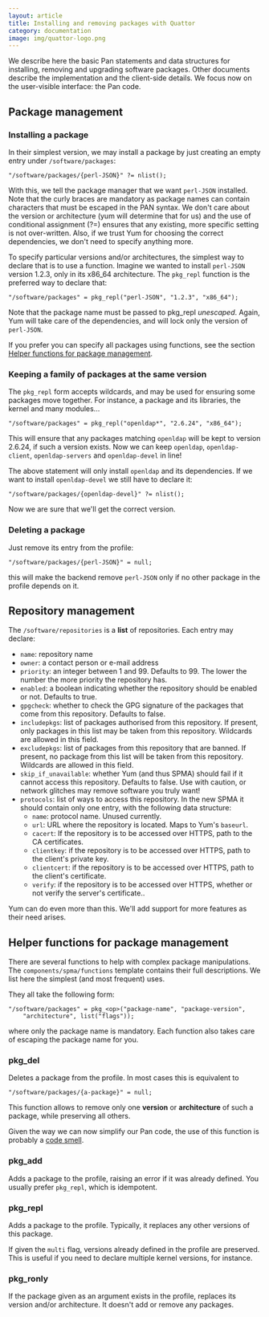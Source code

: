 ```yaml
---
layout: article
title: Installing and removing packages with Quattor
category: documentation
image: img/quattor-logo.png
---
```


We describe here the basic Pan statements and data structures for
installing, removing and upgrading software packages.  Other documents
describe the implementation and the client-side details.  We focus now
on the user-visible interface: the Pan code.

## Package management

### Installing a package ###

In their simplest version, we may install a package by just creating
an empty entry under `/software/packages`:

```
"/software/packages/{perl-JSON}" ?= nlist();
```

With this, we tell the package manager that we want `perl-JSON`
installed. Note that the curly braces are mandatory as package names
can contain characters that must be escaped in the PAN syntax.
We don't care about the version or architecture (yum will determine
that for us) and the use of conditional assignment (?=) ensures that
any existing, more specific setting is not over-written.
Also, if we trust Yum for choosing the correct dependencies, we don't
need to specify anything more.

To specify particular versions and/or architectures, the simplest way
to declare that is to use a function. Imagine we wanted to install
`perl-JSON` version 1.2.3, only in its x86_64 architecture.
The `pkg_repl` function is the preferred way to declare that:

```
"/software/packages" = pkg_repl("perl-JSON", "1.2.3", "x86_64");
```

Note that the package name must be passed to pkg_repl _unescaped_.
Again, Yum will take care of the dependencies, and will lock only the
version of `perl-JSON`.

If you prefer you can specify all packages using functions, see the section
[Helper functions for package management](#helper-functions-for-package-management).

### Keeping a family of packages at the same version ###

The `pkg_repl` form accepts wildcards, and may be used for ensuring
some packages move together.  For instance, a package and its
libraries, the kernel and many modules...

```
"/software/packages" = pkg_repl("openldap*", "2.6.24", "x86_64");
```

This will ensure that any packages matching `openldap` will be kept to
version 2.6.24, if such a version exists.  Now we can keep `openldap`,
`openldap-client`, `openldap-servers` and `openldap-devel` in line!

The above statement will only install `openldap` and its dependencies.
If we want to install `openldap-devel` we still have to declare it:

```
"/software/packages/{openldap-devel}" ?= nlist();
```

Now we are sure that we'll get the correct version.

### Deleting a package ###

Just remove its entry from the profile:

```
"/software/packages/{perl-JSON}" = null;
```

this will make the backend remove `perl-JSON` only if no other package
in the profile depends on it.

## Repository management

The `/software/repositories` is a **list** of repositories.  Each
entry may declare:

* `name`: repository name
* `owner`: a contact person or e-mail address
* `priority`: an integer between 1 and 99. Defaults to 99.  The lower
  the number the more priority the repository has.
* `enabled`: a boolean indicating whether the repository should be
  enabled or not.  Defaults to true.
* `gpgcheck`: whether to check the GPG signature of the packages that
  come from this repository.  Defaults to false.
* `includepkgs`: list of packages authorised from this repository.  If
  present, only packages in this list may be taken from this
  repository.  Wildcards are allowed in this field.
* `excludepkgs`: list of packages  from this repository that are
  banned.  If present, no package from this list will be taken from
  this repository.  Wildcards are allowed in this field.
* `skip_if_unavailable`: whether Yum (and thus SPMA) should fail if it
  cannot access this repository.  Defaults to false.  Use with
  caution, or network glitches may remove software you truly want!
* `protocols`: list of ways to access this repository.  In the new
  SPMA it should contain only one entry, with the following data
  structure:
  * `name`: protocol name.  Unused currently.
  * `url`: URL where the repository is located.  Maps to Yum's
    `baseurl`.
  * `cacert`: If the repository is to be accessed over HTTPS, path to
    the CA certificates.
  * `clientkey`: if the repository is to be accessed over HTTPS, path
    to the client's private key.
  * `clientcert`: if the repository is to be accessed over HTTPS, path
    to the client's certificate.
  * `verify`: if the repository is to be accessed over HTTPS, whether
    or not verify the server's certificate..

Yum can do even more than this.  We'll add support for more features
as their need arises.

## Helper functions for package management

There are several functions to help with complex package
manipulations.  The `components/spma/functions` template contains
their full descriptions.  We list here the simplest (and most
frequent) uses.

They all take the following form:

```
"/software/packages" = pkg_<op>("package-name", "package-version",
    "architecture", list("flags"));
```

where only the package name is mandatory. Each function also takes
care of escaping the package name for you.


### pkg_del

Deletes a package from the profile.  In most cases this is equivalent to

```
"/software/packages/{a-package}" = null;
```

This function allows to remove only one **version** or
**architecture** of such a package, while preserving all others.

Given the way we can now simplify our Pan code, the use of this
function is probably a
[code smell](https://en.wikipedia.org/wiki/Code_smell).

### pkg_add

Adds a package to the profile, raising an error if it was already
defined.  You usually prefer `pkg_repl`, which is idempotent.

### pkg_repl

Adds a package to the profile.  Typically, it replaces any other
versions of this package.

If given the `multi` flag, versions already defined in the profile are
preserved.  This is useful if you need to declare multiple kernel
versions, for instance.

### pkg_ronly

If the package given as an argument exists in the profile, replaces
its version and/or architecture.  It doesn't add or remove any
packages.
